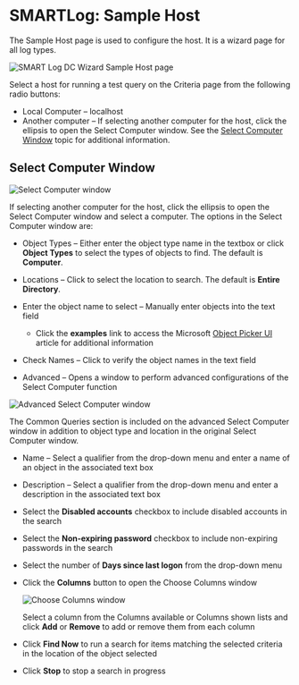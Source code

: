 # SMARTLog: Sample Host

The Sample Host page is used to configure the host. It is a wizard page for all log types.

![SMART Log DC Wizard Sample Host page](/img/versioned_docs/enterpriseauditor_11.6/enterpriseauditor/admin/datacollector/wmicollector/samplehost.webp)

Select a host for running a test query on the Criteria page from the following radio buttons:

- Local Computer – localhost
- Another computer – If selecting another computer for the host, click the ellipsis to open the
  Select Computer window. See the [Select Computer Window](#select-computer-window) topic for
  additional information.

## Select Computer Window

![Select Computer window](/img/versioned_docs/enterpriseauditor_11.6/enterpriseauditor/admin/datacollector/smartlog/selectcomputerwindow.webp)

If selecting another computer for the host, click the ellipsis to open the Select Computer window
and select a computer. The options in the Select Computer window are:

- Object Types – Either enter the object type name in the textbox or click **Object Types** to
  select the types of objects to find. The default is **Computer**.
- Locations – Click to select the location to search. The default is **Entire Directory**.
- Enter the object name to select – Manually enter objects into the text field

    - Click the **examples** link to access the Microsoft
      [Object Picker UI](https://docs.microsoft.com/en-us/previous-versions/orphan-topics/ws.11/dn789205(v=ws.11)?redirectedfrom=MSDN)
      article for additional information

- Check Names – Click to verify the object names in the text field
- Advanced – Opens a window to perform advanced configurations of the Select Computer function

![Advanced Select Computer window](/img/versioned_docs/enterpriseauditor_11.6/enterpriseauditor/admin/datacollector/smartlog/selectcomputerwindowadvanced.webp)

The Common Queries section is included on the advanced Select Computer window in addition to object
type and location in the original Select Computer window.

- Name – Select a qualifier from the drop-down menu and enter a name of an object in the associated
  text box
- Description – Select a qualifier from the drop-down menu and enter a description in the associated
  text box
- Select the **Disabled accounts** checkbox to include disabled accounts in the search
- Select the **Non-expiring password** checkbox to include non-expiring passwords in the search
- Select the number of **Days since last logon** from the drop-down menu
- Click the **Columns** button to open the Choose Columns window

    ![Choose Columns window](/img/versioned_docs/enterpriseauditor_11.6/enterpriseauditor/admin/datacollector/smartlog/choosecolumnswindow.webp)

    Select a column from the Columns available or Columns shown lists and click **Add** or
    **Remove** to add or remove them from each column

- Click **Find Now** to run a search for items matching the selected criteria in the location of the
  object selected
- Click **Stop** to stop a search in progress
